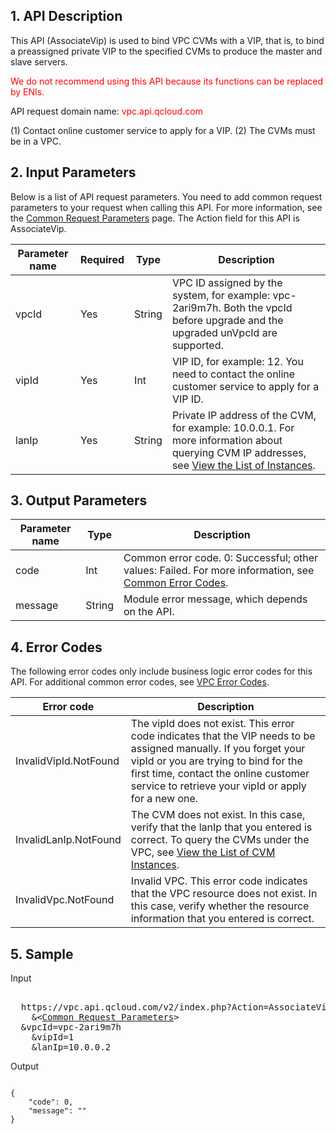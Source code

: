 ## 1. API Description

This API (AssociateVip) is used to bind VPC CVMs with a VIP, that is, to bind a preassigned private VIP to the specified CVMs to produce the master and slave servers.

<font style="color:red">We do not recommend using this API because its functions can be replaced by ENIs.</font>



API request domain name: <font style="color:red">vpc.api.qcloud.com</font>

(1) Contact online customer service to apply for a VIP.
(2) The CVMs must be in a VPC.

 

## 2. Input Parameters
 Below is a list of API request parameters. You need to add common request parameters to your request when calling this API. For more information, see the <a href=" https://intl.cloud.tencent.com/doc/api/372/4153" title="Common Request Parameters">Common Request Parameters</a> page. The Action field for this API is AssociateVip.

| Parameter name | Required | Type | Description |
|---------|---------|---------|---------|
| vpcId | Yes | String | VPC ID assigned by the system, for example: vpc-2ari9m7h. Both the vpcId before upgrade and the upgraded unVpcId are supported. |
| vipId | Yes | Int | VIP ID, for example: 12. You need to contact the online customer service to apply for a VIP ID. |
| lanIp | Yes | String | Private IP address of the CVM, for example: 10.0.0.1. For more information about querying CVM IP addresses, see <a href="https://intl.cloud.tencent.com/doc/api/229/%E6%9F%A5%E7%9C%8B%E5%AE%9E%E4%BE%8B%E5%88%97%E8%A1%A8" title="View the List of Instances">View the List of Instances</a>. |


## 3. Output Parameters

| Parameter name | Type | Description |
|---------|---------|---------|
| code | Int | Common error code. 0: Successful; other values: Failed. For more information, see <a href="https://intl.cloud.tencent.com/document/product/377/8946">Common Error Codes</a>. |
| message | String | Module error message, which depends on the API. |

## 4. Error Codes
 The following error codes only include business logic error codes for this API. For additional common error codes, see <a href="https://intl.cloud.tencent.com/doc/api/245/4924" title="VPC Error Codes">VPC Error Codes</a>.

| Error code | Description |
|---------|---------|
| InvalidVipId.NotFound | The vipId does not exist. This error code indicates that the VIP needs to be assigned manually. If you forget your vipId or you are trying to bind for the first time, contact the online customer service to retrieve your vipId or apply for a new one. |
| InvalidLanIp.NotFound | The CVM does not exist. In this case, verify that the lanIp that you entered is correct. To query the CVMs under the VPC, see <a href="https://intl.cloud.tencent.com/doc/api/229/831" title="View the List of CVM Instances">View the List of CVM Instances</a>. |
| InvalidVpc.NotFound | Invalid VPC. This error code indicates that the VPC resource does not exist. In this case, verify whether the resource information that you entered is correct. |

## 5. Sample

Input
<pre>

  https://vpc.api.qcloud.com/v2/index.php?Action=AssociateVip
	&<<a href="https://intl.cloud.tencent.com/doc/api/229/6976">Common Request Parameters</a>>
  &vpcId=vpc-2ari9m7h
	&vipId=1
	&lanIp=10.0.0.2
</pre>

Output
```

{
    "code": 0,
    "message": ""
}

```

